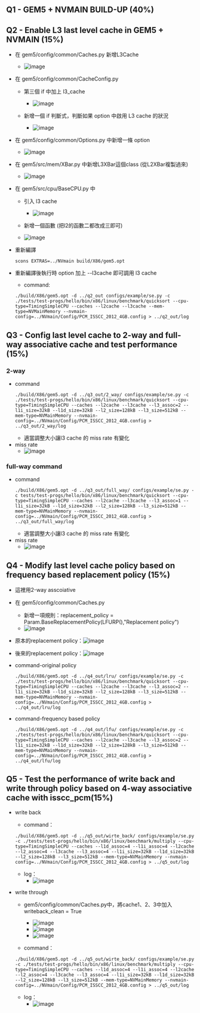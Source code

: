 ## Q1 - GEM5 + NVMAIN BUILD-UP (40%)

## Q2 - Enable L3 last level cache in GEM5 + NVMAIN (15%) 
- 在 gem5/config/common/Caches.py 新增L3Cache
    - ![image](https://github.com/Tommy-happy/gem5_final_project/assets/112320408/d182f0fb-f8ac-4226-811a-52563bfad8e9)

- 在 gem5/config/common/CacheConfig.py 
    - 第三個 if 中加上 l3_cache
        - ![image](https://github.com/Tommy-happy/gem5_final_project/assets/112320408/5f133887-7b8a-4eb7-982c-4cdca59b17d8)

    - 新增一個 if 判斷式，判斷如果 option 中啟用 L3 cache 的狀況
        - ![image](https://github.com/Tommy-happy/gem5_final_project/assets/112320408/f75b6a14-a2c1-4742-b1f9-98cb9d492a8e)

- 在 gem5/config/common/Options.py 中新增一條 option 
    - ![image](https://github.com/Tommy-happy/gem5_final_project/assets/112320408/2b5a5214-db55-41d7-b2d2-0426c92a4818)

- 在 gem5/src/mem/XBar.py 中新增L3XBar這個class (從L2XBar複製過來)
    - ![image](https://github.com/Tommy-happy/gem5_final_project/assets/112320408/9819ed37-118d-4d8d-a9d9-078286ba35a2)

- 在 gem5/src/cpu/BaseCPU.py 中
    - 引入 l3 cache
        - ![image](https://github.com/Tommy-happy/gem5_final_project/assets/112320408/2574e795-e092-4dd6-9e8e-fdbcc456b1e7)

    - 新增一個函數 (把l2的函數二都改成三即可)
    - ![image](https://github.com/Tommy-happy/gem5_final_project/assets/112320408/71d200a2-cd10-49f0-839a-06a784c428fa)

- 重新編譯
    ```!
    scons EXTRAS=../NVmain build/X86/gem5.opt
    ```
- 重新編譯後執行時 option 加上 --l3cache 即可調用 l3 cache
    - command:
    ```!
    ./build/X86/gem5.opt -d ../q2_out configs/example/se.py -c ./tests/test-progs/hello/bin/x86/linux/benchmark/quicksort --cpu-type=TimingSimpleCPU --caches --l2cache --l3cache --mem-type=NVMainMemory --nvmain-config=../NVmain/Config/PCM_ISSCC_2012_4GB.config > ../q2_out/log
    ```


## Q3 - Config last level cache to 2-way and full-way associative cache and test performance (15%)

### 2-way
- command
    ```!
    ./build/X86/gem5.opt -d ../q3_out/2_way/ configs/example/se.py -c ./tests/test-progs/hello/bin/x86/linux/benchmark/quicksort --cpu-type=TimingSimpleCPU --caches --l2cache --l3cache --l3_assoc=2 --l1i_size=32kB --l1d_size=32kB --l2_size=128kB --l3_size=512kB --mem-type=NVMainMemory --nvmain-config=../NVmain/Config/PCM_ISSCC_2012_4GB.config > ../q3_out/2_way/log
    ```
    - 適當調整大小讓l3 cache 的 miss rate 有變化
- miss rate
    - ![image](https://github.com/Tommy-happy/gem5_final_project/assets/112320408/8207c2f7-66c9-4934-8dae-fa61562ef530)

### full-way command
- command
    ```!
    ./build/X86/gem5.opt -d ../q3_out/full_way/ configs/example/se.py -c tests/test-progs/hello/bin/x86/linux/benchmark/quicksort --cpu-type=TimingSimpleCPU --caches --l2cache --l3cache --l3_assoc=1 --l1i_size=32kB --l1d_size=32kB --l2_size=128kB --l3_size=512kB --mem-type=NVMainMemory --nvmain-config=../NVmain/Config/PCM_ISSCC_2012_4GB.config > ../q3_out/full_way/log
    ```
    - 適當調整大小讓l3 cache 的 miss rate 有變化
- miss rate
    - ![image](https://github.com/Tommy-happy/gem5_final_project/assets/112320408/13322908-cdf6-48e9-984b-895b50e14cc8)

## Q4 - Modify last level cache policy based on frequency based replacement policy (15%)

- 這裡用2-way asscoiative
- 在 gem5/config/common/Caches.py
    - 新增一項規則：replacement_policy = Param.BaseReplacementPolicy(LFURP(),"Replacement policy")
    - ![image](https://github.com/Tommy-happy/gem5_final_project/assets/112320408/d0989960-61bb-4b66-a110-2a4d5298bad4)

- 原本的replacement policy：![image](https://github.com/Tommy-happy/gem5_final_project/assets/112320408/bba409a7-442d-43bf-9ace-6056021396d2)

- 後來的replacement policy：![image](https://github.com/Tommy-happy/gem5_final_project/assets/112320408/7aace83f-3521-4f34-8004-4d1759de23b9)

- command-original policy
    ```!
    ./build/X86/gem5.opt -d ../q4_out/lru/ configs/example/se.py -c ./tests/test-progs/hello/bin/x86/linux/benchmark/quicksort --cpu-type=TimingSimpleCPU --caches --l2cache --l3cache --l3_assoc=2 --l1i_size=32kB --l1d_size=32kB --l2_size=128kB --l3_size=512kB --mem-type=NVMainMemory --nvmain-config=../NVmain/Config/PCM_ISSCC_2012_4GB.config > ../q4_out/lru/log
    ```

- command-frequency based policy
    ```!
    ./build/X86/gem5.opt -d ../q4_out/lfu/ configs/example/se.py -c ./tests/test-progs/hello/bin/x86/linux/benchmark/quicksort --cpu-type=TimingSimpleCPU --caches --l2cache --l3cache --l3_assoc=2 --l1i_size=32kB --l1d_size=32kB --l2_size=128kB --l3_size=512kB --mem-type=NVMainMemory --nvmain-config=../NVmain/Config/PCM_ISSCC_2012_4GB.config > ../q4_out/lfu/log
    ```

## Q5 - Test the performance of write back and write through policy based on 4-way associative cache with isscc_pcm(15%) 

- write back
    - command：
    ```!
    ./build/X86/gem5.opt -d ../q5_out/wirte_back/ configs/example/se.py -c ./tests/test-progs/hello/bin/x86/linux/benchmark/multiply --cpu-type=TimingSimpleCPU --caches --l1d_assoc=4 --l1i_assoc=4 --l2cache --l2_assoc=4 --l3cache --l3_assoc=4 --l1i_size=32kB --l1d_size=32kB --l2_size=128kB --l3_size=512kB --mem-type=NVMainMemory --nvmain-config=../NVmain/Config/PCM_ISSCC_2012_4GB.config > ../q5_out/log
    ```
    - log：
        - ![image](https://github.com/Tommy-happy/gem5_final_project/assets/112320408/34430e85-dd55-4fe5-b853-0ddd3119a6da)

- write through
    - gem5/config/common/Caches.py中，將cache1、2、3中加入writeback_clean = True
        - ![image](https://github.com/Tommy-happy/gem5_final_project/assets/112320408/24c8e0c3-dffa-45a9-a7e6-d7c79abb7dff)
        - ![image](https://github.com/Tommy-happy/gem5_final_project/assets/112320408/944321e2-7e91-4c5e-b608-11da3cf17d77)
        - ![image](https://github.com/Tommy-happy/gem5_final_project/assets/112320408/05b97ca6-af3f-4be4-9e59-c95a1d91d911)

    - command：

    ```!
    ./build/X86/gem5.opt -d ../q5_out/wirte_back/ configs/example/se.py -c ./tests/test-progs/hello/bin/x86/linux/benchmark/multiply --cpu-type=TimingSimpleCPU --caches --l1d_assoc=4 --l1i_assoc=4 --l2cache --l2_assoc=4 --l3cache --l3_assoc=4 --l1i_size=32kB --l1d_size=32kB --l2_size=128kB --l3_size=512kB --mem-type=NVMainMemory --nvmain-config=../NVmain/Config/PCM_ISSCC_2012_4GB.config > ../q5_out/log
    ```

    - log：
        - ![image](https://github.com/Tommy-happy/gem5_final_project/assets/112320408/1904d5b0-657f-4df5-929c-bf2285c3da3a)





